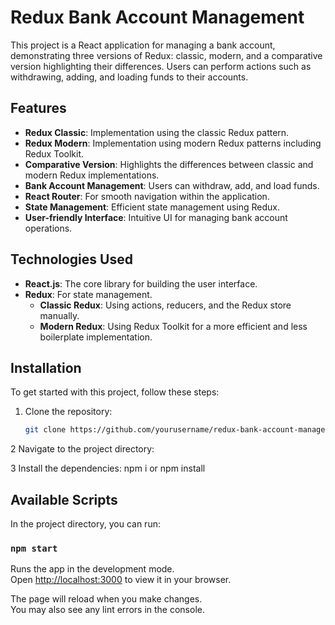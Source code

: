 # Redux Bank Account Management

This project is a React application for managing a bank account, demonstrating three versions of Redux: classic, modern, and a comparative version highlighting their differences. Users can perform actions such as withdrawing, adding, and loading funds to their accounts.

## Features

- **Redux Classic**: Implementation using the classic Redux pattern.
- **Redux Modern**: Implementation using modern Redux patterns including Redux Toolkit.
- **Comparative Version**: Highlights the differences between classic and modern Redux implementations.
- **Bank Account Management**: Users can withdraw, add, and load funds.
- **React Router**: For smooth navigation within the application.
- **State Management**: Efficient state management using Redux.
- **User-friendly Interface**: Intuitive UI for managing bank account operations.

## Technologies Used

- **React.js**: The core library for building the user interface.
- **Redux**: For state management.
  - **Classic Redux**: Using actions, reducers, and the Redux store manually.
  - **Modern Redux**: Using Redux Toolkit for a more efficient and less boilerplate implementation.

## Installation

To get started with this project, follow these steps:

1. Clone the repository:

   ```bash
   git clone https://github.com/yourusername/redux-bank-account-management.git

2 Navigate to the project directory:

3 Install the dependencies:
  npm i or npm install

## Available Scripts

In the project directory, you can run:

### `npm start`

Runs the app in the development mode.\
Open [http://localhost:3000](http://localhost:3000) to view it in your browser.

The page will reload when you make changes.\
You may also see any lint errors in the console.
